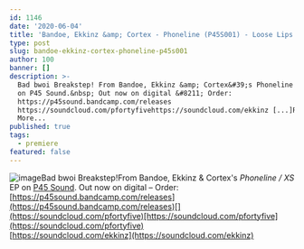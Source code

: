 ```yaml
---
id: 1146
date: '2020-06-04'
title: 'Bandoe, Ekkinz &amp; Cortex - Phoneline (P45S001) - Loose Lips'
type: post
slug: bandoe-ekkinz-cortex-phoneline-p45s001
author: 100
banner: []
description: >-
  Bad bwoi Breakstep! From Bandoe, Ekkinz &amp; Cortex&#39;s Phoneline / XS EP
  on P45 Sound.&nbsp; Out now on digital &#8211; Order:
  https://p45sound.bandcamp.com/releases
  https://soundcloud.com/pfortyfivehttps://soundcloud.com/ekkinz [...]Read
  More...
published: true
tags:
  - premiere
featured: false
---
```

![image](../undefined)Bad bwoi Breakstep!From Bandoe, Ekkinz & Cortex's _Phoneline / XS_ EP on [P45 Sound](https://p45sound.bandcamp.com/). Out now on digital – Order: [](https://p45sound.bandcamp.com/releases)[https://p45sound.bandcamp.com/releases](https://p45sound.bandcamp.com/releases)[](https://soundcloud.com/pfortyfive)[https://soundcloud.com/pfortyfive](https://soundcloud.com/pfortyfive)  
[](https://soundcloud.com/ekkinz)[https://soundcloud.com/ekkinz](https://soundcloud.com/ekkinz)